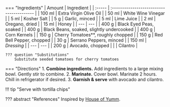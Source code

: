 === "Ingredients"
    | Amount | Ingredient                                |
    | :----- | :---------------------------------------- |
    | 100 ml | Extra Virgin Olive Oil                    |
    | 50 ml  | White Wine Vinegar                        |
    | 5 ml   | Kosher Salt                               |
    | 5 g    | Garlic, minced                            |
    | 5 ml   | Lime Juice                                |
    | 2 ml   | Oregano, dried                            |
    | 15 ml  | Honey                                     |
    | ---    | ---                                       |
    | 400 g  | Black Eyed Peas, soaked                   |
    | 400 g  | Black Beans, soaked, slightly undercooked |
    | 400 g  | Corn Kernels                              |
    | 150 g  | Cherry Tomatoes**, roughly chopped        |
    | 150 g  | Red Bell Pepper, chopped                  |
    | 30 g   | Serrano Peppers, minced                   |
    | 150 ml | *Dressing*                                |
    | ---    | ---                                       |
    | 200 g  | Avocado, chopped                          |
    |        | Cilantro                                  |

    ??? question "Substitutions"
        Substitute seeded tomatoes for cherry tomatoes

=== "Directions"
    1. **Combine ingredients.** Add ingredients to a large mixing bowl. Gently stir to combine.
    2. **Marinate.** Cover bowl. Marinate 2 hours. Chill in refrigerator if desired.
    3. **Garnish & serve** with avocado and cilantro.


!!! tip "Serve with tortilla chips"

??? abstract "References"
    Inspired by [House of Yumm](https://houseofyumm.com/texas-caviar/).
